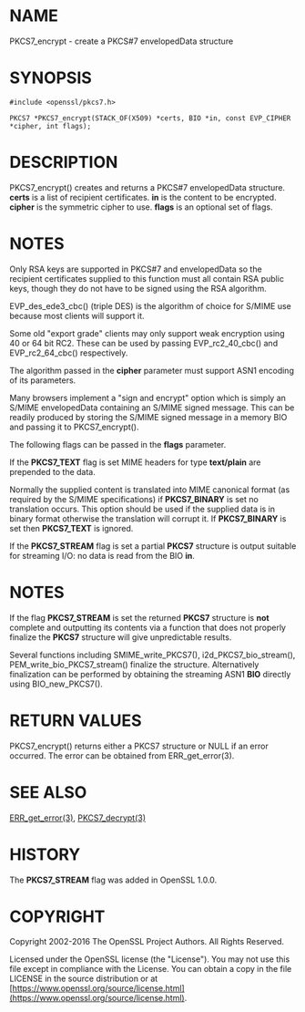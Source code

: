 # NAME

PKCS7\_encrypt - create a PKCS#7 envelopedData structure

# SYNOPSIS

    #include <openssl/pkcs7.h>

    PKCS7 *PKCS7_encrypt(STACK_OF(X509) *certs, BIO *in, const EVP_CIPHER *cipher, int flags);

# DESCRIPTION

PKCS7\_encrypt() creates and returns a PKCS#7 envelopedData structure. **certs**
is a list of recipient certificates. **in** is the content to be encrypted.
**cipher** is the symmetric cipher to use. **flags** is an optional set of flags.

# NOTES

Only RSA keys are supported in PKCS#7 and envelopedData so the recipient
certificates supplied to this function must all contain RSA public keys, though
they do not have to be signed using the RSA algorithm.

EVP\_des\_ede3\_cbc() (triple DES) is the algorithm of choice for S/MIME use
because most clients will support it.

Some old "export grade" clients may only support weak encryption using 40 or 64
bit RC2. These can be used by passing EVP\_rc2\_40\_cbc() and EVP\_rc2\_64\_cbc()
respectively.

The algorithm passed in the **cipher** parameter must support ASN1 encoding of
its parameters.

Many browsers implement a "sign and encrypt" option which is simply an S/MIME
envelopedData containing an S/MIME signed message. This can be readily produced
by storing the S/MIME signed message in a memory BIO and passing it to
PKCS7\_encrypt().

The following flags can be passed in the **flags** parameter.

If the **PKCS7\_TEXT** flag is set MIME headers for type **text/plain** are
prepended to the data.

Normally the supplied content is translated into MIME canonical format (as
required by the S/MIME specifications) if **PKCS7\_BINARY** is set no translation
occurs. This option should be used if the supplied data is in binary format
otherwise the translation will corrupt it. If **PKCS7\_BINARY** is set then
**PKCS7\_TEXT** is ignored.

If the **PKCS7\_STREAM** flag is set a partial **PKCS7** structure is output
suitable for streaming I/O: no data is read from the BIO **in**.

# NOTES

If the flag **PKCS7\_STREAM** is set the returned **PKCS7** structure is **not**
complete and outputting its contents via a function that does not
properly finalize the **PKCS7** structure will give unpredictable
results.

Several functions including SMIME\_write\_PKCS7(), i2d\_PKCS7\_bio\_stream(),
PEM\_write\_bio\_PKCS7\_stream() finalize the structure. Alternatively finalization
can be performed by obtaining the streaming ASN1 **BIO** directly using
BIO\_new\_PKCS7().

# RETURN VALUES

PKCS7\_encrypt() returns either a PKCS7 structure or NULL if an error occurred.
The error can be obtained from ERR\_get\_error(3).

# SEE ALSO

[ERR\_get\_error(3)](http://man.he.net/man3/ERR_get_error), [PKCS7\_decrypt(3)](http://man.he.net/man3/PKCS7_decrypt)

# HISTORY

The **PKCS7\_STREAM** flag was added in OpenSSL 1.0.0.

# COPYRIGHT

Copyright 2002-2016 The OpenSSL Project Authors. All Rights Reserved.

Licensed under the OpenSSL license (the "License").  You may not use
this file except in compliance with the License.  You can obtain a copy
in the file LICENSE in the source distribution or at
[https://www.openssl.org/source/license.html](https://www.openssl.org/source/license.html).
